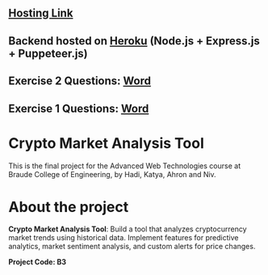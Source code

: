 ## [Hosting Link](https://hadidanial.github.io/Crypto-Market-Analysis-Tool/Frontend)

## Backend hosted on [Heroku](https://crypto-market-analysis-tool-f12d66bb7184.herokuapp.com/) (Node.js + Express.js + Puppeteer.js)

## Exercise 2 Questions: [Word](https://github.com/hadiDanial/Crypto-Market-Analysis-Tool/blob/main/B3%20%D7%AA%D7%A8%D7%92%D7%99%D7%9C%20%D7%91%D7%99%D7%AA%202.docx)

## Exercise 1 Questions: [Word](https://github.com/hadiDanial/Crypto-Market-Analysis-Tool/blob/main/B3%20%D7%AA%D7%A8%D7%92%D7%99%D7%9C%20%D7%91%D7%99%D7%AA%201.docx)

# Crypto Market Analysis Tool
 This is the final project for the Advanced Web Technologies course at Braude College of Engineering, by Hadi, Katya, Ahron and Niv.


# About the project
**Crypto Market Analysis Tool**: Build a tool that analyzes cryptocurrency market trends using historical data. Implement features for predictive analytics, market sentiment analysis, and custom alerts for price changes.

**Project Code: B3**
